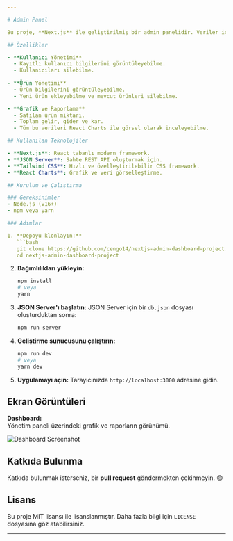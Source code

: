 ```yaml
---

# Admin Panel

Bu proje, **Next.js** ile geliştirilmiş bir admin panelidir. Veriler için **JSON Server**, stillendirme için **Tailwind CSS**, ve dashboard üzerinde grafikler için **React Charts** kullanılmıştır.

## Özellikler

- **Kullanıcı Yönetimi**
  - Kayıtlı kullanıcı bilgilerini görüntüleyebilme.
  - Kullanıcıları silebilme.
  
- **Ürün Yönetimi**
  - Ürün bilgilerini görüntüleyebilme.
  - Yeni ürün ekleyebilme ve mevcut ürünleri silebilme.

- **Grafik ve Raporlama**
  - Satılan ürün miktarı.
  - Toplam gelir, gider ve kar.
  - Tüm bu verileri React Charts ile görsel olarak inceleyebilme.

## Kullanılan Teknolojiler

- **Next.js**: React tabanlı modern framework.
- **JSON Server**: Sahte REST API oluşturmak için.
- **Tailwind CSS**: Hızlı ve özelleştirilebilir CSS framework.
- **React Charts**: Grafik ve veri görselleştirme.

## Kurulum ve Çalıştırma

### Gereksinimler
- Node.js (v16+)
- npm veya yarn

### Adımlar

1. **Depoyu klonlayın:**
   ```bash
   git clone https://github.com/cengo14/nextjs-admin-dashboard-project.git
   cd nextjs-admin-dashboard-project
   ```

2. **Bağımlılıkları yükleyin:**
   ```bash
   npm install
   # veya
   yarn
   ```

3. **JSON Server'ı başlatın:**
   JSON Server için bir `db.json` dosyası oluşturduktan sonra:
   ```bash
   npm run server
   ```

4. **Geliştirme sunucusunu çalıştırın:**
   ```bash
   npm run dev
   # veya
   yarn dev
   ```

5. **Uygulamayı açın:**
   Tarayıcınızda `http://localhost:3000` adresine gidin.


## Ekran Görüntüleri

**Dashboard:**  
Yönetim paneli üzerindeki grafik ve raporların görünümü.  

![Dashboard Screenshot](./screenshots/ss.gif)


## Katkıda Bulunma

Katkıda bulunmak isterseniz, bir **pull request** göndermekten çekinmeyin. 😊

## Lisans

Bu proje MIT lisansı ile lisanslanmıştır. Daha fazla bilgi için `LICENSE` dosyasına göz atabilirsiniz.  

---
```

